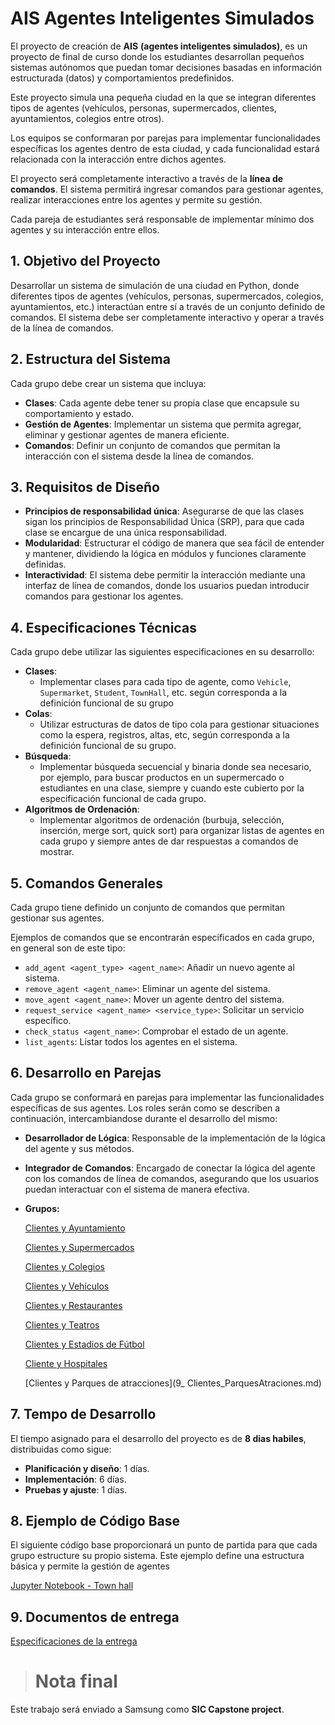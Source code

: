 # AIS Agentes Inteligentes Simulados

El proyecto de creación de **AIS**  **(agentes inteligentes simulados)**, es un proyecto de final de curso donde los estudiantes desarrollan pequeños sistemas autónomos que puedan tomar decisiones basadas en información estructurada (datos) y comportamientos predefinidos. 

Este proyecto simula una pequeña ciudad en la que se integran diferentes tipos de agentes (vehículos, personas, supermercados, clientes, ayuntamientos, colegios entre otros). 

Los equipos se conformaran por parejas para implementar funcionalidades específicas los agentes dentro de esta ciudad, y cada funcionalidad estará relacionada con la interacción entre dichos agentes. 

El proyecto será completamente interactivo a través de la **línea de comandos**. El sistema permitirá ingresar comandos para gestionar agentes, realizar interacciones entre los agentes y  permite su  gestión.

Cada pareja de estudiantes será responsable de implementar mínimo dos agentes y su interacción entre ellos.

## 1. Objetivo del Proyecto

Desarrollar un sistema de simulación de una ciudad en Python, donde diferentes tipos de agentes (vehículos, personas, supermercados, colegios, ayuntamientos, etc.) interactúan entre sí a través de un conjunto definido de comandos. El sistema debe ser completamente interactivo y operar a través de la línea de comandos.

## 2. Estructura del Sistema

Cada grupo debe crear un sistema que incluya:

- **Clases**: Cada agente debe tener su propia clase que encapsule su comportamiento y estado.
- **Gestión de Agentes**: Implementar un sistema que permita agregar, eliminar y gestionar agentes de manera eficiente.
- **Comandos**: Definir un conjunto de comandos que permitan la interacción con el sistema desde la línea de comandos.

## 3. Requisitos de Diseño

- **Principios de responsabilidad única**: Asegurarse de que las clases sigan los principios de Responsabilidad Única (SRP), para que cada clase se encargue de una única responsabilidad.
- **Modularidad**: Estructurar el código de manera que sea fácil de entender y mantener, dividiendo la lógica en módulos y funciones claramente definidas.
- **Interactividad**: El sistema debe permitir la interacción mediante una interfaz de línea de comandos, donde los usuarios puedan introducir comandos para gestionar los agentes.

## 4. Especificaciones Técnicas

Cada grupo debe utilizar las siguientes especificaciones en su desarrollo:

- **Clases**:
  - Implementar clases para cada tipo de agente, como `Vehicle`, `Supermarket`, `Student`, `TownHall`, etc. según corresponda a la definición funcional de su grupo
- **Colas**:
  - Utilizar estructuras de datos de tipo cola para gestionar situaciones como la espera, registros, altas, etc, según corresponda a la definición funcional de su grupo.
- **Búsqueda**:
  - Implementar búsqueda secuencial y binaria donde sea necesario, por ejemplo, para buscar productos en un supermercado o estudiantes en una clase, siempre y cuando este cubierto por la especificación funcional de cada grupo.
- **Algoritmos de Ordenación**:
  - Implementar algoritmos de ordenación (burbuja, selección, inserción, merge sort, quick sort) para organizar listas de agentes en cada grupo y siempre antes de dar respuestas a comandos de mostrar.

## 5. Comandos Generales

Cada grupo tiene definido un conjunto de comandos que permitan gestionar sus agentes. 

Ejemplos de comandos que se encontrarán especificados en cada grupo, en general son de este tipo:

- `add_agent <agent_type> <agent_name>`: Añadir un nuevo agente al sistema.
- `remove_agent <agent_name>`: Eliminar un agente del sistema.
- `move_agent <agent_name>`: Mover un agente dentro del sistema.
- `request_service <agent_name> <service_type>`: Solicitar un servicio específico.
- `check_status <agent_name>`: Comprobar el estado de un agente.
- `list_agents`: Listar todos los agentes en el sistema.

## 6. Desarrollo en Parejas

Cada grupo se conformará en parejas para implementar las funcionalidades específicas de sus agentes. Los roles serán como se describen a continuación, intercambiandose durante el desarrollo del mismo:

- **Desarrollador de Lógica**: Responsable de la implementación de la lógica del agente y sus métodos.

- **Integrador de Comandos**: Encargado de conectar la lógica del agente con los comandos de línea de comandos, asegurando que los usuarios puedan interactuar con el sistema de manera efectiva.

- **Grupos:**

  [Clientes y Ayuntamiento](0_Clientes_Ayuntamiento.md)

  [Clientes y Supermercados](1_Clientes_supermercados.md)

  [Clientes y Colegios](2_Clientes_Colegios.md)

  [Clientes y Vehículos](3_Clientes_Vehículos.md)

  [Clientes y Restaurantes](4_Clientes_Restaurantes.md)

  [Clientes y Teatros](5_Clientes_Teatros.md)

  [Clientes y Estadios de Fútbol](6_Clientes_Estadios_Futbol.md)

  [Cliente y Hospitales](8_Clientes_Hospitales.md)

  [Clientes y Parques de atracciones](9_ Clientes_ParquesAtraciones.md)
  

## 7. Tempo de Desarrollo

El tiempo asignado para el desarrollo del proyecto es de **8 dias habiles**, distribuidas como sigue:

- **Planificación y diseño**: 1 días.
- **Implementación**: 6 días.
- **Pruebas y ajuste**: 1 días.

## 8. Ejemplo de Código Base

El siguiente código base proporcionará un punto de partida para que cada grupo estructure su propio sistema. Este ejemplo define una estructura básica y permite la gestión de agentes 

[Jupyter Notebook - Town hall](SIC_Capstone_project.ipynb)

## 9. Documentos de entrega

[Especificaciones de la entrega](Presentacion_PowerPoint.md)

> # **Nota final**

Este trabajo será enviado a Samsung como **SIC Capstone project**.

